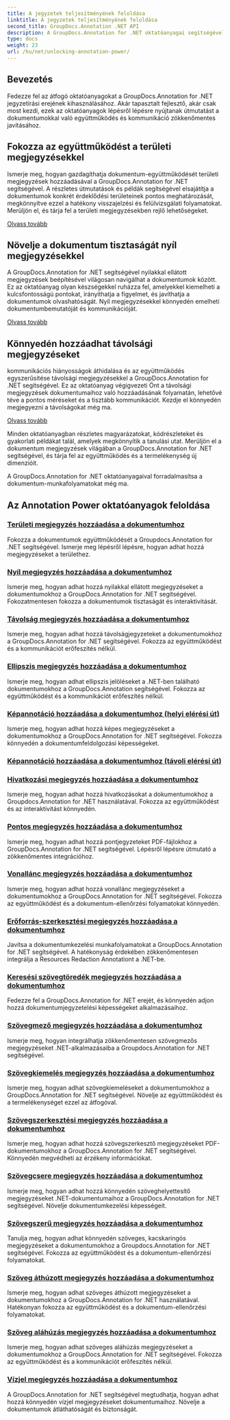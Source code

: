 ```yaml
---
title: A jegyzetek teljesítményének feloldása
linktitle: A jegyzetek teljesítményének feloldása
second_title: GroupDocs.Annotation .NET API
description: A GroupDocs.Annotation for .NET oktatóanyagai segítségével felszabadíthatja az annotáció erejét. Ismerje meg, hogyan adhat hozzá különféle megjegyzéseket lépésről lépésre, és fokozza az együttműködést könnyedén.
type: docs
weight: 23
url: /hu/net/unlocking-annotation-power/
---
```

## Bevezetés

Fedezze fel az átfogó oktatóanyagokat a GroupDocs.Annotation for .NET jegyzetírási erejének kihasználásához. Akár tapasztalt fejlesztő, akár csak most kezdi, ezek az oktatóanyagok lépésről lépésre nyújtanak útmutatást a dokumentumokkal való együttműködés és kommunikáció zökkenőmentes javításához.

## Fokozza az együttműködést a területi megjegyzésekkel

Ismerje meg, hogyan gazdagíthatja dokumentum-együttműködését területi megjegyzések hozzáadásával a GroupDocs.Annotation for .NET segítségével. A részletes útmutatások és példák segítségével elsajátítja a dokumentumok konkrét érdeklődési területeinek pontos meghatározását, megkönnyítve ezzel a hatékony visszajelzési és felülvizsgálati folyamatokat. Merüljön el, és tárja fel a területi megjegyzésekben rejlő lehetőségeket.

[Olvass tovább](./add-area-annotation/)

## Növelje a dokumentum tisztaságát nyíl megjegyzésekkel

A GroupDocs.Annotation for .NET segítségével nyilakkal ellátott megjegyzések beépítésével világosan navigálhat a dokumentumok között. Ez az oktatóanyag olyan készségekkel ruházza fel, amelyekkel kiemelheti a kulcsfontosságú pontokat, irányíthatja a figyelmet, és javíthatja a dokumentumok olvashatóságát. Nyíl megjegyzésekkel könnyedén emelheti dokumentumbemutatóját és kommunikációját.

[Olvass tovább](./add-arrow-annotation/)

## Könnyedén hozzáadhat távolsági megjegyzéseket

kommunikációs hiányosságok áthidalása és az együttműködés egyszerűsítése távolsági megjegyzésekkel a GroupDocs.Annotation for .NET segítségével. Ez az oktatóanyag végigvezeti Önt a távolsági megjegyzések dokumentumaihoz való hozzáadásának folyamatán, lehetővé téve a pontos méréseket és a tisztább kommunikációt. Kezdje el könnyedén megjegyezni a távolságokat még ma.

[Olvass tovább](./add-distance-annotation/)

Minden oktatóanyagban részletes magyarázatokat, kódrészleteket és gyakorlati példákat talál, amelyek megkönnyítik a tanulási utat. Merüljön el a dokumentum megjegyzések világában a GroupDocs.Annotation for .NET segítségével, és tárja fel az együttműködés és a termelékenység új dimenzióit.

A GroupDocs.Annotation for .NET oktatóanyagaival forradalmasítsa a dokumentum-munkafolyamatokat még ma.

## Az Annotation Power oktatóanyagok feloldása
### [Területi megjegyzés hozzáadása a dokumentumhoz](./add-area-annotation/)
Fokozza a dokumentumok együttműködését a Groupdocs.Annotation for .NET segítségével. Ismerje meg lépésről lépésre, hogyan adhat hozzá megjegyzéseket a területhez.
### [Nyíl megjegyzés hozzáadása a dokumentumhoz](./add-arrow-annotation/)
Ismerje meg, hogyan adhat hozzá nyilakkal ellátott megjegyzéseket a dokumentumokhoz a GroupDocs.Annotation for .NET segítségével. Fokozatmentesen fokozza a dokumentumok tisztaságát és interaktivitását.
### [Távolság megjegyzés hozzáadása a dokumentumhoz](./add-distance-annotation/)
Ismerje meg, hogyan adhat hozzá távolságjegyzeteket a dokumentumokhoz a GroupDocs.Annotation for .NET segítségével. Fokozza az együttműködést és a kommunikációt erőfeszítés nélkül.
### [Ellipszis megjegyzés hozzáadása a dokumentumhoz](./add-ellipse-annotation/)
Ismerje meg, hogyan adhat ellipszis jelöléseket a .NET-ben található dokumentumokhoz a GroupDocs.Annotation segítségével. Fokozza az együttműködést és a kommunikációt erőfeszítés nélkül.
### [Képannotáció hozzáadása a dokumentumhoz (helyi elérési út)](./add-image-annotation-local-path/)
Ismerje meg, hogyan adhat hozzá képes megjegyzéseket a dokumentumokhoz a GroupDocs.Annotation for .NET segítségével. Fokozza könnyedén a dokumentumfeldolgozási képességeket.
### [Képannotáció hozzáadása a dokumentumhoz (távoli elérési út)](./add-image-annotation-remote-path/)
### [Hivatkozási megjegyzés hozzáadása a dokumentumhoz](./add-link-annotation/)
Ismerje meg, hogyan adhat hozzá hivatkozásokat a dokumentumokhoz a Groupdocs.Annotation for .NET használatával. Fokozza az együttműködést és az interaktivitást könnyedén.
### [Pontos megjegyzés hozzáadása a dokumentumhoz](./add-point-annotation/)
Ismerje meg, hogyan adhat hozzá pontjegyzeteket PDF-fájlokhoz a GroupDocs.Annotation for .NET segítségével. Lépésről lépésre útmutató a zökkenőmentes integrációhoz.
### [Vonallánc megjegyzés hozzáadása a dokumentumhoz](./add-polyline-annotation/)
Ismerje meg, hogyan adhat hozzá vonallánc megjegyzéseket a dokumentumokhoz a GroupDocs.Annotation for .NET segítségével. Fokozza az együttműködést és a dokumentum-ellenőrzési folyamatokat könnyedén.
### [Erőforrás-szerkesztési megjegyzés hozzáadása a dokumentumhoz](./add-resources-redaction-annotation/)
Javítsa a dokumentumkezelési munkafolyamatokat a GroupDocs.Annotation for .NET segítségével. A hatékonyság érdekében zökkenőmentesen integrálja a Resources Redaction Annotationt a .NET-be.
### [Keresési szövegtöredék megjegyzés hozzáadása a dokumentumhoz](./add-search-text-fragment-annotation/)
Fedezze fel a GroupDocs.Annotation for .NET erejét, és könnyedén adjon hozzá dokumentumjegyzetelési képességeket alkalmazásaihoz.
### [Szövegmező megjegyzés hozzáadása a dokumentumhoz](./add-text-field-annotation/)
Ismerje meg, hogyan integrálhatja zökkenőmentesen szövegmezős megjegyzéseket .NET-alkalmazásaiba a Groupdocs.Annotation for .NET segítségével.
### [Szövegkiemelés megjegyzés hozzáadása a dokumentumhoz](./add-text-highlight-annotation/)
Ismerje meg, hogyan adhat szövegkiemeléseket a dokumentumokhoz a GroupDocs.Annotation for .NET segítségével. Növelje az együttműködést és a termelékenységet ezzel az átfogóval.
### [Szövegszerkesztési megjegyzés hozzáadása a dokumentumhoz](./add-text-redaction-annotation/)
Ismerje meg, hogyan adhat hozzá szövegszerkesztő megjegyzéseket PDF-dokumentumokhoz a GroupDocs.Annotation for .NET segítségével. Könnyedén megvédheti az érzékeny információkat.
### [Szövegcsere megjegyzés hozzáadása a dokumentumhoz](./add-text-replacement-annotation/)
Ismerje meg, hogyan adhat hozzá könnyedén szöveghelyettesítő megjegyzéseket .NET-dokumentumaihoz a GroupDocs.Annotation for .NET segítségével. Növelje dokumentumkezelési képességeit.
### [Szövegszerű megjegyzés hozzáadása a dokumentumhoz](./add-text-squiggly-annotation/)
Tanulja meg, hogyan adhat könnyedén szöveges, kacskaringós megjegyzéseket a dokumentumokhoz a Groupdocs.Annotation for .NET segítségével. Fokozza az együttműködést és a dokumentum-ellenőrzési folyamatokat.
### [Szöveg áthúzott megjegyzés hozzáadása a dokumentumhoz](./add-text-strikeout-annotation/)
Ismerje meg, hogyan adhat szöveges áthúzott megjegyzéseket a dokumentumokhoz a GroupDocs.Annotation for .NET használatával. Hatékonyan fokozza az együttműködést és a dokumentum-ellenőrzési folyamatokat.
### [Szöveg aláhúzás megjegyzés hozzáadása a dokumentumhoz](./add-text-underline-annotation/)
Ismerje meg, hogyan adhat szöveges aláhúzás megjegyzéseket a dokumentumokhoz a GroupDocs.Annotation for .NET segítségével. Fokozza az együttműködést és a kommunikációt erőfeszítés nélkül.
### [Vízjel megjegyzés hozzáadása a dokumentumhoz](./add-watermark-annotation/)
A GroupDocs.Annotation for .NET segítségével megtudhatja, hogyan adhat hozzá könnyedén vízjel megjegyzéseket dokumentumaihoz. Növelje a dokumentumok átláthatóságát és biztonságát.